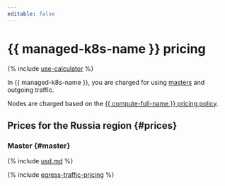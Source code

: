 ```yaml
---
editable: false
---
```


# {{ managed-k8s-name }} pricing

{% include [use-calculator](../_includes/pricing/use-calculator.md) %}

In {{ managed-k8s-name }}, you are charged for using [masters](concepts/index.md#master) and outgoing traffic.

Nodes are charged based on the [{{ compute-full-name }} pricing policy](../compute/pricing.md).


## Prices for the Russia region {#prices}





### Master {#master}




{% include [usd.md](../_pricing/managed-kubernetes/usd.md) %}


{% include [egress-traffic-pricing](../_includes/egress-traffic-pricing.md) %}